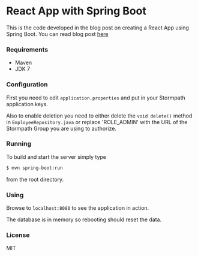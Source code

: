 # React App with Spring Boot

This is the code developed in the blog post on creating a React App using Spring Boot. You can read blog post [here](https://stormpath.com/blog/crud-application-react-spring-boot-user-authentication)

### Requirements

- Maven
- JDK 7

### Configuration

First you need to edit `application.properties` and put in your Stormpath application keys.

Also to enable deletion you need to either delete the `void delete()` method in `EmployeeRepository.java`
or replace 'ROLE_ADMIN' with the URL of the Stormpath Group you are using to authorize.

### Running

To build and start the server simply type

```sh
$ mvn spring-boot:run
```

from the root directory.

### Using

Browse to `localhost:8080` to see the application in action.

The database is in memory so rebooting should reset the data.

### License

MIT

